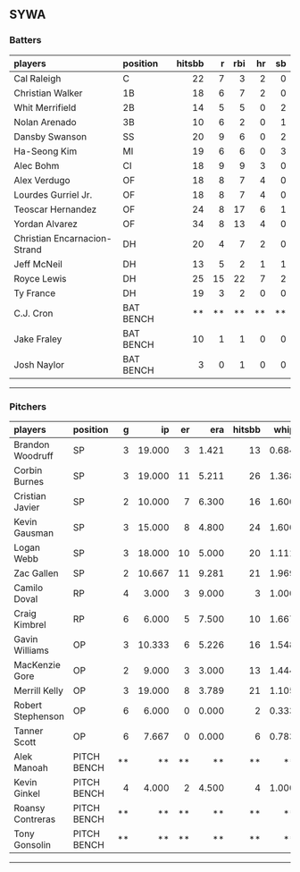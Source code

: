 ## SYWA

### Batters

 
|players                      |position  | hitsbb|  r| rbi| hr| sb| 
|:----------------------------|:---------|------:|--:|---:|--:|--:| 
|Cal Raleigh                  |C         |     22|  7|   3|  2|  0| 
|Christian Walker             |1B        |     18|  6|   7|  2|  0| 
|Whit Merrifield              |2B        |     14|  5|   5|  0|  2| 
|Nolan Arenado                |3B        |     10|  6|   2|  0|  1| 
|Dansby Swanson               |SS        |     20|  9|   6|  0|  2| 
|Ha-Seong Kim                 |MI        |     19|  6|   6|  0|  3| 
|Alec Bohm                    |CI        |     18|  9|   9|  3|  0| 
|Alex Verdugo                 |OF        |     18|  8|   7|  4|  0| 
|Lourdes Gurriel Jr.          |OF        |     18|  8|   7|  4|  0| 
|Teoscar Hernandez            |OF        |     24|  8|  17|  6|  1| 
|Yordan Alvarez               |OF        |     34|  8|  13|  4|  0| 
|Christian Encarnacion-Strand |DH        |     20|  4|   7|  2|  0| 
|Jeff McNeil                  |DH        |     13|  5|   2|  1|  1| 
|Royce Lewis                  |DH        |     25| 15|  22|  7|  2| 
|Ty France                    |DH        |     19|  3|   2|  0|  0| 
|C.J. Cron                    |BAT BENCH |     **| **|  **| **| **| 
|Jake Fraley                  |BAT BENCH |     10|  1|   1|  0|  0| 
|Josh Naylor                  |BAT BENCH |      3|  0|   1|  0|  0| 


* * *

### Pitchers

 
|players           |position    |  g|     ip| er|   era| hitsbb|  whip| so|  w| sv| 
|:-----------------|:-----------|--:|------:|--:|-----:|------:|-----:|--:|--:|--:| 
|Brandon Woodruff  |SP          |  3| 19.000|  3| 1.421|     13| 0.684| 25|  2|  0| 
|Corbin Burnes     |SP          |  3| 19.000| 11| 5.211|     26| 1.368| 19|  0|  0| 
|Cristian Javier   |SP          |  2| 10.000|  7| 6.300|     16| 1.600| 12|  0|  0| 
|Kevin Gausman     |SP          |  3| 15.000|  8| 4.800|     24| 1.600| 20|  1|  0| 
|Logan Webb        |SP          |  3| 18.000| 10| 5.000|     20| 1.111| 11|  0|  0| 
|Zac Gallen        |SP          |  2| 10.667| 11| 9.281|     21| 1.969|  7|  0|  0| 
|Camilo Doval      |RP          |  4|  3.000|  3| 9.000|      3| 1.000|  4|  0|  2| 
|Craig Kimbrel     |RP          |  6|  6.000|  5| 7.500|     10| 1.667|  7|  0|  3| 
|Gavin Williams    |OP          |  3| 10.333|  6| 5.226|     16| 1.548|  9|  1|  0| 
|MacKenzie Gore    |OP          |  2|  9.000|  3| 3.000|     13| 1.444|  6|  1|  0| 
|Merrill Kelly     |OP          |  3| 19.000|  8| 3.789|     21| 1.105| 25|  1|  0| 
|Robert Stephenson |OP          |  6|  6.000|  0| 0.000|      2| 0.333| 10|  0|  0| 
|Tanner Scott      |OP          |  6|  7.667|  0| 0.000|      6| 0.783|  6|  1|  3| 
|Alek Manoah       |PITCH BENCH | **|     **| **|    **|     **|    **| **| **| **| 
|Kevin Ginkel      |PITCH BENCH |  4|  4.000|  2| 4.500|      4| 1.000|  7|  0|  1| 
|Roansy Contreras  |PITCH BENCH | **|     **| **|    **|     **|    **| **| **| **| 
|Tony Gonsolin     |PITCH BENCH | **|     **| **|    **|     **|    **| **| **| **| 


* * *


